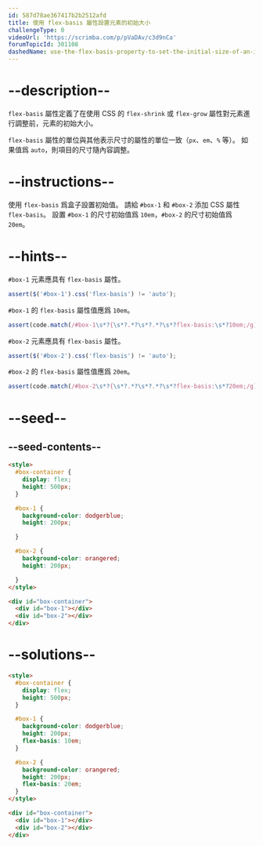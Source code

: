 ```yaml
---
id: 587d78ae367417b2b2512afd
title: 使用 flex-basis 屬性設置元素的初始大小
challengeType: 0
videoUrl: 'https://scrimba.com/p/pVaDAv/c3d9nCa'
forumTopicId: 301108
dashedName: use-the-flex-basis-property-to-set-the-initial-size-of-an-item
---
```


# --description--

`flex-basis` 屬性定義了在使用 CSS 的 `flex-shrink` 或 `flex-grow` 屬性對元素進行調整前，元素的初始大小。

`flex-basis` 屬性的單位與其他表示尺寸的屬性的單位一致（`px`、`em`、`%` 等）。 如果值爲 `auto`，則項目的尺寸隨內容調整。

# --instructions--

使用 `flex-basis` 爲盒子設置初始值。 請給 `#box-1` 和 `#box-2` 添加 CSS 屬性 `flex-basis`。 設置 `#box-1` 的尺寸初始值爲 `10em`，`#box-2` 的尺寸初始值爲 `20em`。

# --hints--

`#box-1` 元素應具有 `flex-basis` 屬性。

```js
assert($('#box-1').css('flex-basis') != 'auto');
```

`#box-1` 的 `flex-basis` 屬性值應爲 `10em`。

```js
assert(code.match(/#box-1\s*?{\s*?.*?\s*?.*?\s*?flex-basis:\s*?10em;/g));
```

`#box-2` 元素應具有 `flex-basis` 屬性。

```js
assert($('#box-2').css('flex-basis') != 'auto');
```

`#box-2` 的 `flex-basis` 屬性值應爲 `20em`。

```js
assert(code.match(/#box-2\s*?{\s*?.*?\s*?.*?\s*?flex-basis:\s*?20em;/g));
```

# --seed--

## --seed-contents--

```html
<style>
  #box-container {
    display: flex;
    height: 500px;
  }

  #box-1 {
    background-color: dodgerblue;
    height: 200px;

  }

  #box-2 {
    background-color: orangered;
    height: 200px;

  }
</style>

<div id="box-container">
  <div id="box-1"></div>
  <div id="box-2"></div>
</div>
```

# --solutions--

```html
<style>
  #box-container {
    display: flex;
    height: 500px;
  }

  #box-1 {
    background-color: dodgerblue;
    height: 200px;
    flex-basis: 10em;
  }

  #box-2 {
    background-color: orangered;
    height: 200px;
    flex-basis: 20em;
  }
</style>

<div id="box-container">
  <div id="box-1"></div>
  <div id="box-2"></div>
</div>
```
